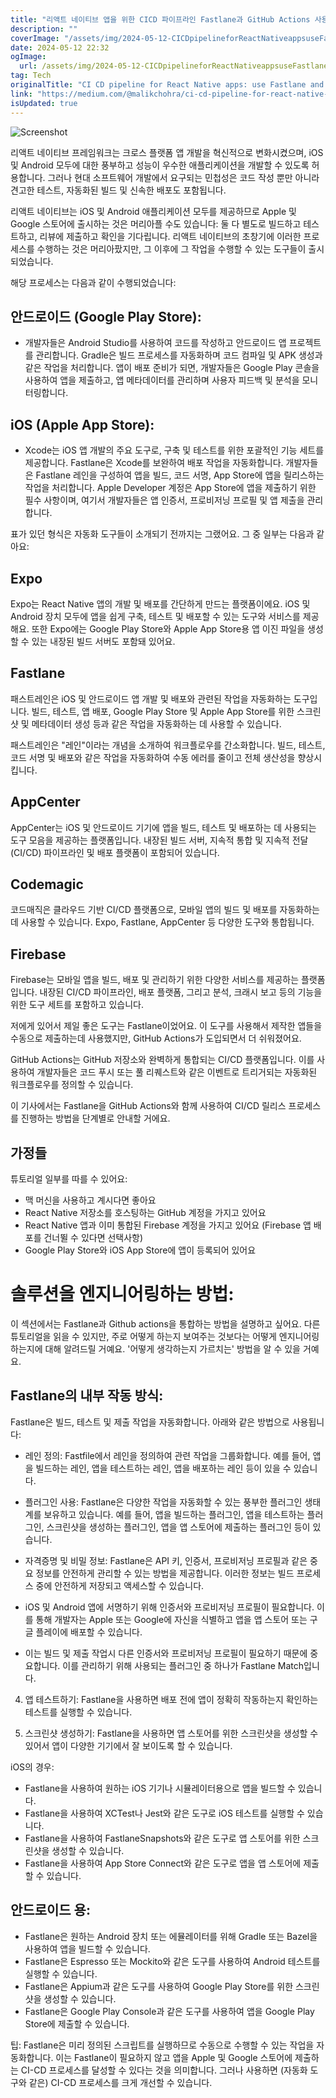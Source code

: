 ```yaml
---
title: "리액트 네이티브 앱을 위한 CICD 파이프라인 Fastlane과 GitHub Actions 사용하기 - 파트 1 Fastlane 이해하기"
description: ""
coverImage: "/assets/img/2024-05-12-CICDpipelineforReactNativeappsuseFastlaneandGitHubActions-Part1understandFastlane_0.png"
date: 2024-05-12 22:32
ogImage: 
  url: /assets/img/2024-05-12-CICDpipelineforReactNativeappsuseFastlaneandGitHubActions-Part1understandFastlane_0.png
tag: Tech
originalTitle: "CI CD pipeline for React Native apps: use Fastlane and GitHub Actions- Part 1: understand Fastlane"
link: "https://medium.com/@malikchohra/ci-cd-pipeline-for-react-native-apps-use-fastlane-and-github-actions-40f9ad2036d0"
isUpdated: true
---
```





![Screenshot](/assets/img/2024-05-12-CICDpipelineforReactNativeappsuseFastlaneandGitHubActions-Part1understandFastlane_0.png)

리액트 네이티브 프레임워크는 크로스 플랫폼 앱 개발을 혁신적으로 변화시켰으며, iOS 및 Android 모두에 대한 풍부하고 성능이 우수한 애플리케이션을 개발할 수 있도록 허용합니다. 그러나 현대 소프트웨어 개발에서 요구되는 민첩성은 코드 작성 뿐만 아니라 견고한 테스트, 자동화된 빌드 및 신속한 배포도 포함됩니다.

리액트 네이티브는 iOS 및 Android 애플리케이션 모두를 제공하므로 Apple 및 Google 스토어에 출시하는 것은 머리아플 수도 있습니다: 둘 다 별도로 빌드하고 테스트하고, 리뷰에 제출하고 확인을 기다립니다. 리액트 네이티브의 초창기에 이러한 프로세스를 수행하는 것은 머리아팠지만, 그 이후에 그 작업을 수행할 수 있는 도구들이 출시되었습니다.

해당 프로세스는 다음과 같이 수행되었습니다:



## 안드로이드 (Google Play Store):

- 개발자들은 Android Studio를 사용하여 코드를 작성하고 안드로이드 앱 프로젝트를 관리합니다. Gradle은 빌드 프로세스를 자동화하며 코드 컴파일 및 APK 생성과 같은 작업을 처리합니다. 앱이 배포 준비가 되면, 개발자들은 Google Play 콘솔을 사용하여 앱을 제출하고, 앱 메타데이터를 관리하며 사용자 피드백 및 분석을 모니터링합니다.

## iOS (Apple App Store):

- Xcode는 iOS 앱 개발의 주요 도구로, 구축 및 테스트를 위한 포괄적인 기능 세트를 제공합니다. Fastlane은 Xcode를 보완하여 배포 작업을 자동화합니다. 개발자들은 Fastlane 레인을 구성하여 앱을 빌드, 코드 서명, App Store에 앱을 릴리스하는 작업을 처리합니다. Apple Developer 계정은 App Store에 앱을 제출하기 위한 필수 사항이며, 여기서 개발자들은 앱 인증서, 프로비저닝 프로필 및 앱 제출을 관리합니다.



표가 있던 형식은 자동화 도구들이 소개되기 전까지는 그랬어요. 그 중 일부는 다음과 같아요:

## Expo

Expo는 React Native 앱의 개발 및 배포를 간단하게 만드는 플랫폼이에요. iOS 및 Android 장치 모두에 앱을 쉽게 구축, 테스트 및 배포할 수 있는 도구와 서비스를 제공해요. 또한 Expo에는 Google Play Store와 Apple App Store용 앱 이진 파일을 생성할 수 있는 내장된 빌드 서버도 포함돼 있어요.

## Fastlane



패스트레인은 iOS 및 안드로이드 앱 개발 및 배포와 관련된 작업을 자동화하는 도구입니다. 빌드, 테스트, 앱 배포, Google Play Store 및 Apple App Store를 위한 스크린샷 및 메타데이터 생성 등과 같은 작업을 자동화하는 데 사용할 수 있습니다.

패스트레인은 "레인"이라는 개념을 소개하여 워크플로우를 간소화합니다. 빌드, 테스트, 코드 서명 및 배포와 같은 작업을 자동화하여 수동 에러를 줄이고 전체 생산성을 향상시킵니다.

## AppCenter

AppCenter는 iOS 및 안드로이드 기기에 앱을 빌드, 테스트 및 배포하는 데 사용되는 도구 모음을 제공하는 플랫폼입니다. 내장된 빌드 서버, 지속적 통합 및 지속적 전달 (CI/CD) 파이프라인 및 배포 플랫폼이 포함되어 있습니다.



## Codemagic

코드매직은 클라우드 기반 CI/CD 플랫폼으로, 모바일 앱의 빌드 및 배포를 자동화하는 데 사용할 수 있습니다. Expo, Fastlane, AppCenter 등 다양한 도구와 통합됩니다.

## Firebase

Firebase는 모바일 앱을 빌드, 배포 및 관리하기 위한 다양한 서비스를 제공하는 플랫폼입니다. 내장된 CI/CD 파이프라인, 배포 플랫폼, 그리고 분석, 크래시 보고 등의 기능을 위한 도구 세트를 포함하고 있습니다.



저에게 있어서 제일 좋은 도구는 Fastlane이었어요. 이 도구를 사용해서 제작한 앱들을 수동으로 제출하는데 사용했지만, GitHub Actions가 도입되면서 더 쉬워졌어요.

GitHub Actions는 GitHub 저장소와 완벽하게 통합되는 CI/CD 플랫폼입니다. 이를 사용하여 개발자들은 코드 푸시 또는 풀 리퀘스트와 같은 이벤트로 트리거되는 자동화된 워크플로우를 정의할 수 있습니다.

이 기사에서는 Fastlane을 GitHub Actions와 함께 사용하여 CI/CD 릴리스 프로세스를 진행하는 방법을 단계별로 안내할 거에요.

## 가정들



튜토리얼 일부를 따를 수 있어요:

- 맥 머신을 사용하고 계시다면 좋아요
- React Native 저장소를 호스팅하는 GitHub 계정을 가지고 있어요
- React Native 앱과 이미 통합된 Firebase 계정을 가지고 있어요 (Firebase 앱 배포를 건너뛸 수 있다면 선택사항)
- Google Play Store와 iOS App Store에 앱이 등록되어 있어요

# 솔루션을 엔지니어링하는 방법:

이 섹션에서는 Fastlane과 Github actions을 통합하는 방법을 설명하고 싶어요. 다른 튜토리얼을 읽을 수 있지만, 주로 어떻게 하는지 보여주는 것보다는 어떻게 엔지니어링하는지에 대해 알려드릴 거예요. '어떻게 생각하는지 가르치는' 방법을 알 수 있을 거예요.



## Fastlane의 내부 작동 방식:

Fastlane은 빌드, 테스트 및 제출 작업을 자동화합니다. 아래와 같은 방법으로 사용됩니다:

- 레인 정의: Fastfile에서 레인을 정의하여 관련 작업을 그룹화합니다. 예를 들어, 앱을 빌드하는 레인, 앱을 테스트하는 레인, 앱을 배포하는 레인 등이 있을 수 있습니다.
- 플러그인 사용: Fastlane은 다양한 작업을 자동화할 수 있는 풍부한 플러그인 생태계를 보유하고 있습니다. 예를 들어, 앱을 빌드하는 플러그인, 앱을 테스트하는 플러그인, 스크린샷을 생성하는 플러그인, 앱을 앱 스토어에 제출하는 플러그인 등이 있습니다.
- 자격증명 및 비밀 정보: Fastlane은 API 키, 인증서, 프로비저닝 프로필과 같은 중요 정보를 안전하게 관리할 수 있는 방법을 제공합니다. 이러한 정보는 빌드 프로세스 중에 안전하게 저장되고 액세스할 수 있습니다.

- iOS 및 Android 앱에 서명하기 위해 인증서와 프로비저닝 프로필이 필요합니다. 이를 통해 개발자는 Apple 또는 Google에 자신을 식별하고 앱을 앱 스토어 또는 구글 플레이에 배포할 수 있습니다.
- 이는 빌드 및 제출 작업시 다른 인증서와 프로비저닝 프로필이 필요하기 때문에 중요합니다. 이를 관리하기 위해 사용되는 플러그인 중 하나가 Fastlane Match입니다.



4. 앱 테스트하기: Fastlane을 사용하면 배포 전에 앱이 정확히 작동하는지 확인하는 테스트를 실행할 수 있습니다.

5. 스크린샷 생성하기: Fastlane을 사용하면 앱 스토어를 위한 스크린샷을 생성할 수 있어서 앱이 다양한 기기에서 잘 보이도록 할 수 있습니다.

iOS의 경우:

- Fastlane을 사용하여 원하는 iOS 기기나 시뮬레이터용으로 앱을 빌드할 수 있습니다.
- Fastlane을 사용하여 XCTest나 Jest와 같은 도구로 iOS 테스트를 실행할 수 있습니다.
- Fastlane을 사용하여 FastlaneSnapshots와 같은 도구로 앱 스토어를 위한 스크린샷을 생성할 수 있습니다.
- Fastlane을 사용하여 App Store Connect와 같은 도구로 앱을 앱 스토어에 제출할 수 있습니다.



## 안드로이드 용:

- Fastlane은 원하는 Android 장치 또는 에뮬레이터를 위해 Gradle 또는 Bazel을 사용하여 앱을 빌드할 수 있습니다.
- Fastlane은 Espresso 또는 Mockito와 같은 도구를 사용하여 Android 테스트를 실행할 수 있습니다.
- Fastlane은 Appium과 같은 도구를 사용하여 Google Play Store를 위한 스크린샷을 생성할 수 있습니다.
- Fastlane은 Google Play Console과 같은 도구를 사용하여 앱을 Google Play Store에 제출할 수 있습니다.

팁: Fastlane은 미리 정의된 스크립트를 실행하므로 수동으로 수행할 수 있는 작업을 자동화합니다. 이는 Fastlane이 필요하지 않고 앱을 Apple 및 Google 스토어에 제출하는 CI-CD 프로세스를 달성할 수 있다는 것을 의미합니다. 그러나 사용하면 (자동화 도구와 같은) CI-CD 프로세스를 크게 개선할 수 있습니다.